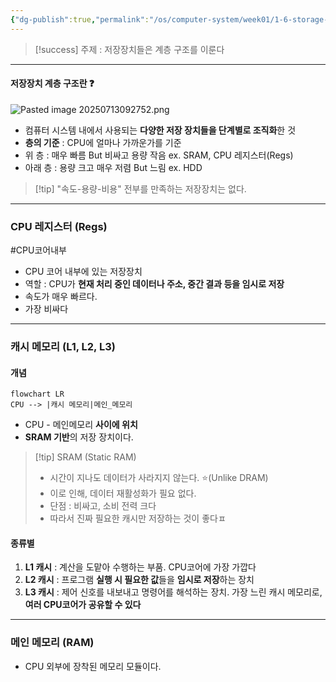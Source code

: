 ```yaml
---
{"dg-publish":true,"permalink":"/os/computer-system/week01/1-6-storage-devices-are-organized-in-a-hierarchical-structure/","noteIcon":"","created":"2025-07-13T09:22:05.748+09:00","updated":"2025-07-13T20:41:54.134+09:00"}
---
```


>[!success] 주제 : 저장장치들은 계층 구조를 이룬다

--- 
#### 저장장치 계층 구조란 ❓
![Pasted image 20250713092752.png](/img/user/supporter/image/Pasted%20image%2020250713092752.png)
- 컴퓨터 시스템 내에서 사용되는 **다양한 저장 장치들을 단계별로 조직화**한 것 
- **층의 기준** : CPU에 얼마나 가까운가를 기준 
- 위 층 : 매우 빠름 But 비싸고 용량 작음 ex. SRAM, CPU 레지스터(Regs)
- 아래 층 : 용량 크고 매우 저렴 But 느림  ex. HDD 

>[!tip] "속도-용량-비용" 전부를 만족하는 저장장치는 없다. 

--- 
### CPU 레지스터 (Regs)
#CPU코어내부

- CPU 코어 내부에 있는 저장장치
- 역할 : CPU가 **현재 처리 중인 데이터나 주소, 중간 결과 등을 임시로 저장** 
- 속도가 매우 빠르다.
- 가장 비싸다 

--- 
### 캐시 메모리  (L1, L2, L3)

#### 개념 
```mermaid 
flowchart LR
CPU --> |캐시 메모리|메인_메모리
```
- CPU - 메인메모리 **사이에 위치** 
- **SRAM 기반**의 저장 장치이다.

>[!tip] SRAM (Static RAM)
>- 시간이 지나도 데이터가 사라지지 않는다. ⭐(Unlike DRAM)
>- 이로 인해, 데이터 재활성화가 필요 없다. 
>- 단점 : 비싸고, 소비 전력 크다 
>- 따라서 진짜 필요한 캐시만 저장하는 것이 좋다ㅍ

#### 종류별 

1. **L1 캐시** : 계산을 도맡아 수행하는 부품. CPU코어에 가장 가깝다
2. **L2 캐시** : 프로그램 **실행 시 필요한 값**들을 **임시로 저장**하는 장치 
3. **L3 캐시** : 제어 신호를 내보내고 명령어를 해석하는 장치. 가장 느린 캐시 메모리로, **여러 CPU코어가 공유할 수 있다**

--- 
### 메인 메모리 (RAM)
- CPU 외부에 장착된 메모리 모듈이다.

